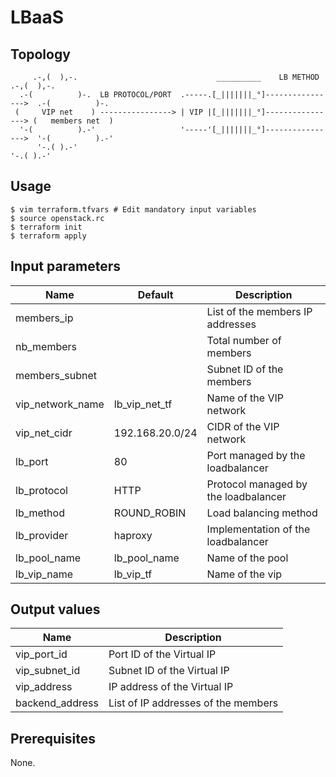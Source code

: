 # LBaaS

## Topology
```
     .-,(  ),-.                               __________    LB METHOD          .-,(  ),-.
  .-(          )-.  LB PROTOCOL/PORT  .-----.[_|||||||_°]---------------->  .-(          )-.
 (     VIP net    ) ----------------> | VIP |[_|||||||_°]----------------> (   members net  )
  '-(          ).-'                   '-----'[_|||||||_°]---------------->  '-(          ).-'
      '-.( ).-'                                                                 '-.( ).-'
```

## Usage
```
$ vim terraform.tfvars # Edit mandatory input variables
$ source openstack.rc
$ terraform init
$ terraform apply
```
## Input parameters
| Name             | Default         | Description                                  |
|------------------|-----------------|----------------------------------------------|
| members_ip       |                 | List of the members IP addresses             |
| nb_members       |                 | Total number of members                      |
| members_subnet   |                 | Subnet ID of the members                     |
| vip_network_name | lb_vip_net_tf   | Name of the VIP network                      |
| vip_net_cidr     | 192.168.20.0/24 | CIDR of the VIP network                      |
| lb_port          | 80              | Port managed by the loadbalancer             |
| lb_protocol      | HTTP            | Protocol managed by the loadbalancer         |
| lb_method        | ROUND_ROBIN     | Load balancing method                        |
| lb_provider      | haproxy         | Implementation of the loadbalancer           |
| lb_pool_name     | lb_pool_name    | Name of the pool                             |
| lb_vip_name      | lb_vip_tf       | Name of the vip                              |

## Output values
| Name            | Description                                  |
|-----------------|----------------------------------------------|
| vip_port_id     | Port ID of the Virtual IP                    |
| vip_subnet_id   | Subnet ID of the Virtual IP                  |
| vip_address     | IP address of the Virtual IP                 |
| backend_address | List of IP addresses of the members          |

## Prerequisites
None.
